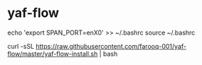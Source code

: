 # yaf-flow


echo 'export SPAN_PORT=enX0' >> ~/.bashrc
source ~/.bashrc

curl -sSL https://raw.githubusercontent.com/farooq-001/yaf-flow/master/yaf-flow-install.sh | bash
